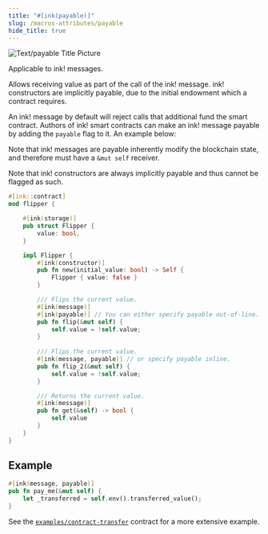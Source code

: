```yaml
---
title: "#[ink(payable)]"
slug: /macros-attributes/payable
hide_title: true
---
```


![Text/payable Title Picture](/img/title/text/payable.svg)

Applicable to ink! messages.

Allows receiving value as part of the call of the ink! message.
ink! constructors are implicitly payable, due to the initial endowment which a contract requires.

An ink! message by default will reject calls that additional fund the smart contract.
Authors of ink! smart contracts can make an ink! message payable by adding the `payable`
flag to it. An example below:

Note that ink! messages are payable inherently modify the blockchain state, 
and therefore must have a `&mut self` receiver.

Note that ink! constructors are always implicitly payable and thus cannot be flagged
as such.

```rust
#[ink::contract]
mod flipper {

    #[ink(storage)]
    pub struct Flipper {
        value: bool,
    }

    impl Flipper {
        #[ink(constructor)]
        pub fn new(initial_value: bool) -> Self {
            Flipper { value: false }
        }

        /// Flips the current value.
        #[ink(message)]
        #[ink(payable)] // You can either specify payable out-of-line.
        pub fn flip(&mut self) {
            self.value = !self.value;
        }
        
        /// Flips the current value.
        #[ink(message, payable)] // or specify payable inline.
        pub fn flip_2(&mut self) {
            self.value = !self.value;
        }

        /// Returns the current value.
        #[ink(message)]
        pub fn get(&self) -> bool {
            self.value
        }
    }
}
```

## Example

```rust
#[ink(message, payable)]
pub fn pay_me(&mut self) {
    let _transferred = self.env().transferred_value();
}
```

See the [`examples/contract-transfer`](https://github.com/use-ink/ink-examples/blob/main/contract-transfer/lib.rs) contract for a more extensive example.
